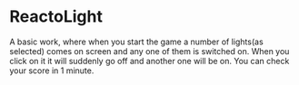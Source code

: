 # ReactoLight
A basic work, where when you start the game a number of lights(as selected) comes on screen and any one of them is switched on. When you click on it it will suddenly go off and another one will be on. You can check your score in 1 minute.
